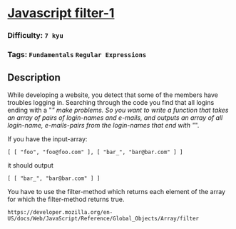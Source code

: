 # [Javascript filter-1](https://www.codewars.com/kata/525d9b1a037b7a9da7000905)

### Difficulty: `7 kyu`

### Tags: `Fundamentals` `Regular Expressions`

## Description

While developing a website, you detect that some of the members have troubles logging in. Searching through the code you find that all logins ending with a "_" make problems. So you want to write a function that takes an array of pairs of login-names and e-mails, and outputs an array of all login-name, e-mails-pairs from the login-names that end with "_".

If you have the input-array:

```
[ [ "foo", "foo@foo.com" ], [ "bar_", "bar@bar.com" ] ]
```

it should output

```
[ [ "bar_", "bar@bar.com" ] ]
```

You have to use the filter-method which returns each element of the array for which the filter-method returns true.

```
https://developer.mozilla.org/en-US/docs/Web/JavaScript/Reference/Global_Objects/Array/filter
```